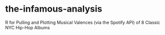# the-infamous-analysis
R for Pulling and Plotting Musical Valences (via the Spotify API) of 8 Classic NYC Hip-Hop Albums
